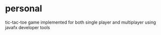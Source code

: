 # personal
tic-tac-toe game implemented for both single player and multiplayer using javafx developer tools
